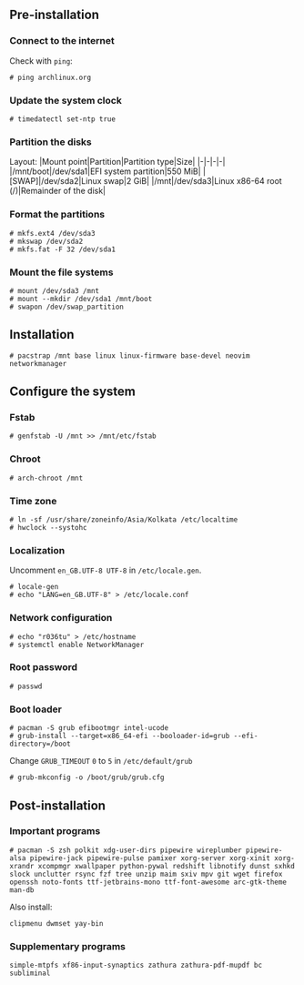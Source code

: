 ## Pre-installation
### Connect to the internet
Check with `ping`:
```
# ping archlinux.org
```
### Update the system clock
```
# timedatectl set-ntp true
```
### Partition the disks
Layout:
|Mount point|Partition|Partition type|Size|
|-|-|-|-|
|/mnt/boot|/dev/sda1|EFI system partition|550 MiB|
|[SWAP]|/dev/sda2|Linux swap|2 GiB|
|/mnt|/dev/sda3|Linux x86-64 root (/)|Remainder of the disk|
### Format the partitions
```
# mkfs.ext4 /dev/sda3
# mkswap /dev/sda2
# mkfs.fat -F 32 /dev/sda1
```
### Mount the file systems
```
# mount /dev/sda3 /mnt
# mount --mkdir /dev/sda1 /mnt/boot
# swapon /dev/swap_partition
```
## Installation
```
# pacstrap /mnt base linux linux-firmware base-devel neovim networkmanager
```

## Configure the system
### Fstab
```
# genfstab -U /mnt >> /mnt/etc/fstab
```
### Chroot
```
# arch-chroot /mnt
```
### Time zone
```
# ln -sf /usr/share/zoneinfo/Asia/Kolkata /etc/localtime
# hwclock --systohc
```
### Localization
Uncomment `en_GB.UTF-8 UTF-8` in `/etc/locale.gen`.
```
# locale-gen
# echo "LANG=en_GB.UTF-8" > /etc/locale.conf
```
### Network configuration
```
# echo "r036tu" > /etc/hostname
# systemctl enable NetworkManager
```
### Root password
```
# passwd
```
### Boot loader
```
# pacman -S grub efibootmgr intel-ucode
# grub-install --target=x86_64-efi --booloader-id=grub --efi-directory=/boot
```
Change `GRUB_TIMEOUT` `0` to `5` in `/etc/default/grub`
```
# grub-mkconfig -o /boot/grub/grub.cfg
```
## Post-installation
### Important programs
```
# pacman -S zsh polkit xdg-user-dirs pipewire wireplumber pipewire-alsa pipewire-jack pipewire-pulse pamixer xorg-server xorg-xinit xorg-xrandr xcompmgr xwallpaper python-pywal redshift libnotify dunst sxhkd slock unclutter rsync fzf tree unzip maim sxiv mpv git wget firefox openssh noto-fonts ttf-jetbrains-mono ttf-font-awesome arc-gtk-theme man-db
```
Also install:
```
clipmenu dwmset yay-bin
```
### Supplementary programs
```
simple-mtpfs xf86-input-synaptics zathura zathura-pdf-mupdf bc subliminal
```
